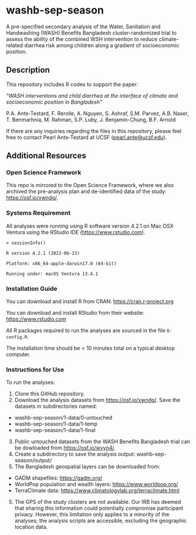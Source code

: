 # washb-sep-season

A pre-specified secondary analysis of the Water, Sanitation and Handwashing (WASH) Benefits Bangladesh cluster-randomized trial to assess the ability of the combined WSH intervention to reduce climate-related diarrhea risk among children along a gradient of socioeconomic position.

## Description

This repository includes R codes to support the paper: 

_"WASH interventions and child diarrhea at the interface of climate and socioeconomic position in Bangladesh"_

P.A. Ante-Testard, F. Rerolle, A. Nguyen, S. Ashraf, S.M. Parvez, A.B. Naser, T. Benmarhnia, M. Rahman, S.P. Luby, J. Benjamin-Chung, B.F. Arnold

If there are any inquiries regarding the files in this repository, please feel free to contact Pearl Ante-Testard at UCSF (pearl.ante@ucsf.edu).

## Additional Resources

### Open Science Framework

This repo is mirrored to the Open Science Framework, where we also archived the pre-analysis plan and de-identified data of the study:  https://osf.io/xwndg/.

### Systems Requirement

All analyses were running using R software version 4.2.1 on Mac OSX Ventura using the RStudio IDE (https://www.rstudio.com). 

`> sessionInfo()`

`R version 4.2.1 (2022-06-23)`

`Platform: x86_64-apple-darwin17.0 (64-bit)`

`Running under: macOS Ventura 13.4.1`

### Installation Guide

You can download and install R from CRAN: https://cran.r-project.org

You can download and install RStudio from their website: https://www.rstudio.com

All R packages required to run the analyses are sourced in the file `0-config.R`.

The installation time should be < 10 minutes total on a typical desktop computer.

### Instructions for Use

To run the analyses:
1. Clone this GitHub repository.
2. Download the analysis datasets from https://osf.io/xwndg/. Save the datasets in subdirectories named: 
- washb-sep-season/1-data/0-untouched
- washb-sep-season/1-data/1-temp
- washb-sep-season/1-data/1-final
3. Public untouched datasets from the WASH Benefits Bangladesh trial can be dowloaded from https://osf.io/wvyn4/.
3. Create a subdirectory to save the analysis output: washb-sep-season/output/
4. The Bangladesh geospatial layers can be downloaded from:
- GADM shapefiles: https://gadm.org/
- WorldPop population and wealth layers: https://www.worldpop.org/
- TerraClimate data: https://www.climatologylab.org/terraclimate.html 
5. The GPS of the study clusters are not available. Our IRB has deemed that sharing this information could potentially compromise participant privacy. However, this limitation only applies to a minority of the analyses; the analysis scripts are accessible, excluding the geographic location data. 





